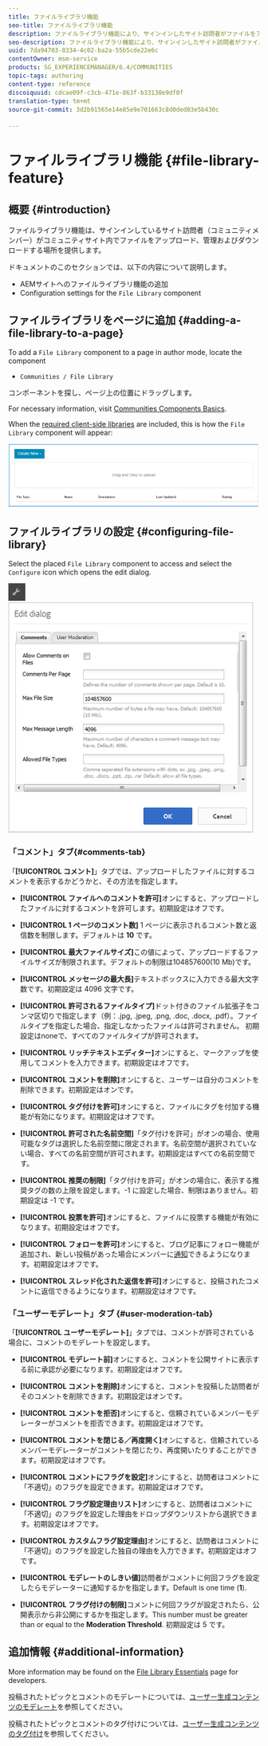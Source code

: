 ```yaml
---
title: ファイルライブラリ機能
seo-title: ファイルライブラリ機能
description: ファイルライブラリ機能により、サインインしたサイト訪問者がファイルをアップロード、管理、ダウンロードできるようになります
seo-description: ファイルライブラリ機能により、サインインしたサイト訪問者がファイルをアップロード、管理、ダウンロードできるようになります
uuid: 7da94703-8334-4c02-ba2a-55b5cde22e6c
contentOwner: msm-service
products: SG_EXPERIENCEMANAGER/6.4/COMMUNITIES
topic-tags: authoring
content-type: reference
discoiquuid: cdcae09f-c3cb-471e-863f-b33130e9df0f
translation-type: tm+mt
source-git-commit: 3d2b91565e14e85e9e701663c8d0ded03e5b430c

---
```



# ファイルライブラリ機能 {#file-library-feature}

## 概要 {#introduction}

ファイルライブラリ機能は、サインインしているサイト訪問者（コミュニティメンバー）がコミュニティサイト内でファイルをアップロード、管理およびダウンロードする場所を提供します。

ドキュメントのこのセクションでは、以下の内容について説明します。

* AEMサイトへのファイルライブラリ機能の追加
* Configuration settings for the `File Library` component

## ファイルライブラリをページに追加 {#adding-a-file-library-to-a-page}

To add a `File Library` component to a page in author mode, locate the component

* `Communities / File Library`

コンポーネントを探し、ページ上の位置にドラッグします。

For necessary information, visit [Communities Components Basics](basics.md).

When the [required client-side libraries](essentials-file-library.md#essentials-for-client-side) are included, this is how the `File Library` component will appear:

![chlimage_1-430](assets/chlimage_1-430.png)

## ファイルライブラリの設定 {#configuring-file-library}

Select the placed `File Library` component to access and select the `Configure` icon which opens the edit dialog.

![chlimage_1-431](assets/chlimage_1-431.png) ![chlimage_1-432](assets/chlimage_1-432.png)

### 「コメント」タブ{#comments-tab}

「**[!UICONTROL コメント]**」タブでは、アップロードしたファイルに対するコメントを表示するかどうかと、その方法を指定します。

* **[!UICONTROL ファイルへのコメントを許可]**&#x200B;オンにすると、アップロードしたファイルに対するコメントを許可します。初期設定はオフです。

* **[!UICONTROL 1 ページのコメント数]** 1 ページに表示されるコメント数と返信数を制限します。デフォルトは **10** です。

* **[!UICONTROL 最大ファイルサイズ]**&#x200B;この値によって、アップロードするファイルサイズが制限されます。デフォルトの制限は104857600(10 Mb)です。

* **[!UICONTROL メッセージの最大長]**&#x200B;テキストボックスに入力できる最大文字数です。初期設定は 4096 文字です。

* **[!UICONTROL 許可されるファイルタイプ]**&#x200B;ドット付きのファイル拡張子をコンマ区切りで指定します（例：.jpg, .jpeg, .png, .doc, .docx, .pdf）。ファイルタイプを指定した場合、指定しなかったファイルは許可されません。 初期設定はnoneで、すべてのファイルタイプが許可されます。

* **[!UICONTROL リッチテキストエディター]**&#x200B;オンにすると、マークアップを使用してコメントを入力できます。初期設定はオフです。

* **[!UICONTROL コメントを削除]**&#x200B;オンにすると、ユーザーは自分のコメントを削除できます。初期設定はオンです。

* **[!UICONTROL タグ付けを許可]**&#x200B;オンにすると、ファイルにタグを付加する機能が有効になります。初期設定はオフです。

* **[!UICONTROL 許可された名前空間]**「タグ付けを許可」がオンの場合、使用可能なタグは選択した名前空間に限定されます。名前空間が選択されていない場合、すべての名前空間が許可されます。初期設定はすべての名前空間です。

* **[!UICONTROL 推奨の制限]**「タグ付けを許可」がオンの場合に、表示する推奨タグの数の上限を設定します。-1 に設定した場合、制限はありません。初期設定は -1 です。

* **[!UICONTROL 投票を許可]**&#x200B;オンにすると、ファイルに投票する機能が有効になります。初期設定はオフです。

* **[!UICONTROL フォローを許可]**&#x200B;オンにすると、ブログ記事にフォロー機能が追加され、新しい投稿があった場合にメンバーに[通知](notifications.md)できるようになります。初期設定はオフです。

* **[!UICONTROL スレッド化された返信を許可]**&#x200B;オンにすると、投稿されたコメントに返信できるようになります。初期設定はオフです。

### 「ユーザーモデレート」タブ {#user-moderation-tab}

「**[!UICONTROL ユーザーモデレート]**」タブでは、コメントが許可されている場合に、コメントのモデレートを設定します。

* **[!UICONTROL モデレート前]**&#x200B;オンにすると、コメントを公開サイトに表示する前に承認が必要になります。初期設定はオフです。

* **[!UICONTROL コメントを削除]**&#x200B;オンにすると、コメントを投稿した訪問者がそのコメントを削除できます。初期設定はオンです。

* **[!UICONTROL コメントを拒否]**&#x200B;オンにすると、信頼されているメンバーモデレーターがコメントを拒否できます。初期設定はオフです。

* **[!UICONTROL コメントを閉じる／再度開く]**&#x200B;オンにすると、信頼されているメンバーモデレーターがコメントを閉じたり、再度開いたりすることができます。初期設定はオフです。

* **[!UICONTROL コメントにフラグを設定]**&#x200B;オンにすると、訪問者はコメントに「不適切」のフラグを設定できます。初期設定はオフです。

* **[!UICONTROL フラグ設定理由リスト]**&#x200B;オンにすると、訪問者はコメントに「不適切」のフラグを設定した理由をドロップダウンリストから選択できます。初期設定はオフです。

* **[!UICONTROL カスタムフラグ設定理由]**&#x200B;オンにすると、訪問者はコメントに「不適切」のフラグを設定した独自の理由を入力できます。初期設定はオフです。

* **[!UICONTROL モデレートのしきい値]**&#x200B;訪問者がコメントに何回フラグを設定したらモデレーターに通知するかを指定します。Default is one time (**1**).

* **[!UICONTROL フラグ付けの制限]**&#x200B;コメントに何回フラグが設定されたら、公開表示から非公開にするかを指定します。This number must be greater than or equal to the **Moderation Threshold**. 初期設定は 5 です。

## 追加情報 {#additional-information}

More information may be found on the [File Library Essentials](essentials-file-library.md) page for developers.

投稿されたトピックとコメントのモデレートについては、[ユーザー生成コンテンツのモデレート](moderate-ugc.md)を参照してください。

投稿されたトピックとコメントのタグ付けについては、[ユーザー生成コンテンツのタグ付け](tag-ugc.md)を参照してください。
